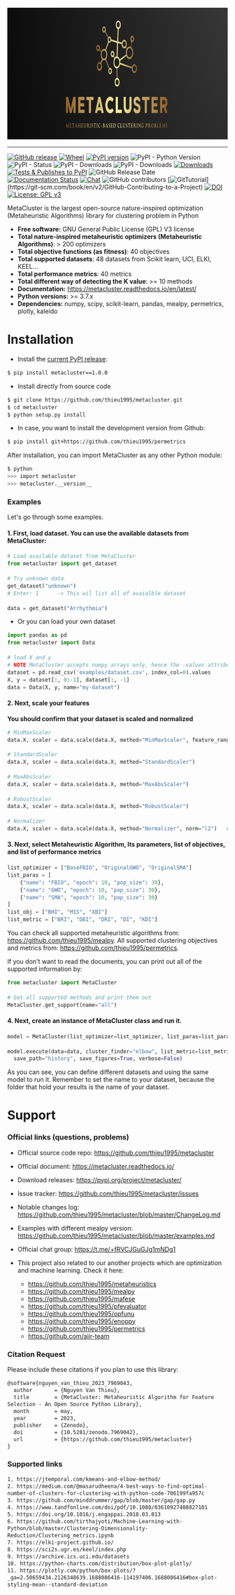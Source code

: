 
<p align="center"><img style="height:300px;" src=".github/img/logo.png" alt="MetaCluster" title="MetaCluster"/></p>

---


[![GitHub release](https://img.shields.io/badge/release-1.0.0-yellow.svg)](https://github.com/thieu1995/metacluster/releases)
[![Wheel](https://img.shields.io/pypi/wheel/gensim.svg)](https://pypi.python.org/pypi/metacluster) 
[![PyPI version](https://badge.fury.io/py/metacluster.svg)](https://badge.fury.io/py/metacluster)
![PyPI - Python Version](https://img.shields.io/pypi/pyversions/metacluster.svg)
![PyPI - Status](https://img.shields.io/pypi/status/metacluster.svg)
![PyPI - Downloads](https://img.shields.io/pypi/dm/metacluster.svg)
![PyPI - Downloads](https://img.shields.io/pypi/dm/metacluster.svg)
[![Downloads](https://pepy.tech/badge/metacluster)](https://pepy.tech/project/metacluster)
[![Tests & Publishes to PyPI](https://github.com/thieu1995/metacluster/actions/workflows/publish-package.yaml/badge.svg)](https://github.com/thieu1995/metacluster/actions/workflows/publish-package.yaml)
![GitHub Release Date](https://img.shields.io/github/release-date/thieu1995/metacluster.svg)
[![Documentation Status](https://readthedocs.org/projects/metacluster/badge/?version=latest)](https://metacluster.readthedocs.io/en/latest/?badge=latest)
[![Chat](https://img.shields.io/badge/Chat-on%20Telegram-blue)](https://t.me/+fRVCJGuGJg1mNDg1)
![GitHub contributors](https://img.shields.io/github/contributors/thieu1995/metacluster.svg)
[![GitTutorial](https://img.shields.io/badge/PR-Welcome-%23FF8300.svg?)](https://git-scm.com/book/en/v2/GitHub-Contributing-to-a-Project)
[![DOI](https://zenodo.org/badge/545209353.svg)](https://doi.org/10.5281/zenodo.7969042)
[![License: GPL v3](https://img.shields.io/badge/License-GPLv3-blue.svg)](https://www.gnu.org/licenses/gpl-3.0)


MetaCluster is the largest open-source nature-inspired optimization (Metaheuristic Algorithms) library for 
clustering problem in Python

* **Free software:** GNU General Public License (GPL) V3 license
* **Total nature-inspired metaheuristic optimizers (Metaheuristic Algorithms)**: > 200 optimizers
* **Total objective functions (as fitness)**: 40 objectives
* **Total supported datasets**: 48 datasets from Scikit learn, UCI, ELKI, KEEL...
* **Total performance metrics**: 40 metrics
* **Total different way of detecting the K value**: >= 10 methods
* **Documentation:** https://metacluster.readthedocs.io/en/latest/
* **Python versions:** >= 3.7.x
* **Dependencies:** numpy, scipy, scikit-learn, pandas, mealpy, permetrics, plotly, kaleido


# Installation

* Install the [current PyPI release](https://pypi.python.org/pypi/metacluster):
```sh 
$ pip install metacluster==1.0.0
```

* Install directly from source code
```sh 
$ git clone https://github.com/thieu1995/metacluster.git
$ cd metacluster
$ python setup.py install
```

* In case, you want to install the development version from Github:
```sh 
$ pip install git+https://github.com/thieu1995/permetrics 
```

After installation, you can import MetaCluster as any other Python module:

```sh
$ python
>>> import metacluster
>>> metacluster.__version__
```

### Examples

Let's go through some examples.

#### 1. First, load dataset. You can use the available datasets from MetaCluster:

```python 
# Load available dataset from MetaCluster
from metacluster import get_dataset

# Try unknown data
get_dataset("unknown")
# Enter: 1      -> This wil list all of avaialble dataset

data = get_dataset("Arrhythmia")
```

* Or you can load your own dataset 

```python
import pandas as pd
from metacluster import Data

# load X and y
# NOTE MetaCluster accepts numpy arrays only, hence the .values attribute
dataset = pd.read_csv('examples/dataset.csv', index_col=0).values
X, y = dataset[:, 0:-1], dataset[:, -1]
data = Data(X, y, name="my-dataset")
```

#### 2. Next, scale your features

**You should confirm that your dataset is scaled and normalized**

```python 
# MinMaxScaler 
data.X, scaler = data.scale(data.X, method="MinMaxScaler", feature_range=(0, 1))

# StandardScaler 
data.X, scaler = data.scale(data.X, method="StandardScaler")

# MaxAbsScaler 
data.X, scaler = data.scale(data.X, method="MaxAbsScaler")

# RobustScaler 
data.X, scaler = data.scale(data.X, method="RobustScaler")

# Normalizer 
data.X, scaler = data.scale(data.X, method="Normalizer", norm="l2")   # "l1" or "l2" or "max"
```


#### 3. Next, select Metaheuristic Algorithm, Its parameters, list of objectives, and list of performance metrics 

```python 
list_optimizer = ["BaseFBIO", "OriginalGWO", "OriginalSMA"]
list_paras = [
    {"name": "FBIO", "epoch": 10, "pop_size": 30},
    {"name": "GWO", "epoch": 10, "pop_size": 30},
    {"name": "SMA", "epoch": 10, "pop_size": 30}
]
list_obj = ["BHI", "MIS", "XBI"]
list_metric = ["BRI", "DBI", "DRI", "DI", "KDI"]
```

You can check all supported metaheuristic algorithms from: https://github.com/thieu1995/mealpy.
All supported clustering objectives and metrics from: https://github.com/thieu1995/permetrics.

If you don't want to read the documents, you can print out all of the supported information by:

```python 
from metacluster import MetaCluster 

# Get all supported methods and print them out
MetaCluster.get_support(name="all")
```


#### 4. Next, create an instance of MetaCluster class and run it.

```python 
model = MetaCluster(list_optimizer=list_optimizer, list_paras=list_paras, list_obj=list_obj, n_trials=3)

model.execute(data=data, cluster_finder="elbow", list_metric=list_metric, 
  save_path="history", save_figures=True, verbose=False)
```

As you can see, you can define different datasets and using the same model to run it. 
Remember to set the name to your dataset, because the folder that hold your results is the name of your dataset.


# Support 

### Official links (questions, problems)

* Official source code repo: https://github.com/thieu1995/metacluster
* Official document: https://metacluster.readthedocs.io/
* Download releases: https://pypi.org/project/metacluster/
* Issue tracker: https://github.com/thieu1995/metacluster/issues
* Notable changes log: https://github.com/thieu1995/metacluster/blob/master/ChangeLog.md
* Examples with different mealpy version: https://github.com/thieu1995/metacluster/blob/master/examples.md
* Official chat group: https://t.me/+fRVCJGuGJg1mNDg1

* This project also related to our another projects which are optimization and machine learning. Check it here:
    * https://github.com/thieu1995/metaheuristics
    * https://github.com/thieu1995/mealpy
    * https://github.com/thieu1995/mafese
    * https://github.com/thieu1995/pfevaluator
    * https://github.com/thieu1995/opfunu
    * https://github.com/thieu1995/enoppy
    * https://github.com/thieu1995/permetrics
    * https://github.com/aiir-team


### Citation Request

Please include these citations if you plan to use this library:

```code 
@software{nguyen_van_thieu_2023_7969043,
  author       = {Nguyen Van Thieu},
  title        = {MetaCluster: Metaheuristic Algorithm for Feature Selection - An Open Source Python Library},
  month        = may,
  year         = 2023,
  publisher    = {Zenodo},
  doi          = {10.5281/zenodo.7969042},
  url          = {https://github.com/thieu1995/metacluster}
}
```

### Supported links 

```code 
1. https://jtemporal.com/kmeans-and-elbow-method/
2. https://medium.com/@masarudheena/4-best-ways-to-find-optimal-number-of-clusters-for-clustering-with-python-code-706199fa957c
3. https://github.com/minddrummer/gap/blob/master/gap/gap.py
4. https://www.tandfonline.com/doi/pdf/10.1080/03610927408827101
5. https://doi.org/10.1016/j.engappai.2018.03.013
6. https://github.com/tirthajyoti/Machine-Learning-with-Python/blob/master/Clustering-Dimensionality-Reduction/Clustering_metrics.ipynb
7. https://elki-project.github.io/
8. https://sci2s.ugr.es/keel/index.php
9. https://archive.ics.uci.edu/datasets
10. https://python-charts.com/distribution/box-plot-plotly/
11. https://plotly.com/python/box-plots/?_ga=2.50659434.2126348639.1688086416-114197406.1688086416#box-plot-styling-mean--standard-deviation
```
